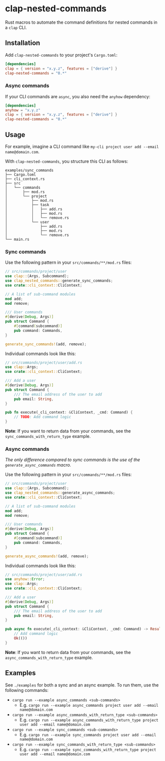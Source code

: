 # clap-nested-commands

Rust macros to automate the command definitions for nested commands in a `clap` CLI.

## Installation

Add `clap-nested-commands` to your project's `Cargo.toml`:

```toml
[dependencies]
clap = { version = "x.y.z", features = ["derive"] }
clap-nested-commands = "0.*"
```

### Async commands

If your CLI commands are `async`, you also need the `anyhow` dependency:

```toml
[dependencies]
anyhow = "x.y.z"
clap = { version = "x.y.z", features = ["derive"] }
clap-nested-commands = "0.*"
```

## Usage

For example, imagine a CLI command like `my-cli project user add --email name@domain.com`.

With `clap-nested-commands`, you structure this CLI as follows:

```
examples/sync_commands
├── Cargo.toml
├── cli_context.rs
├── src
│   └── commands
│       ├── mod.rs
│       └── project
│           ├── mod.rs
│           ├── task
│           │   ├── add.rs
│           │   ├── mod.rs
│           │   └── remove.rs
│           └── user
│               ├── add.rs
│               ├── mod.rs
│               └── remove.rs
└── main.rs
```

### Sync commands

Use the following pattern in your `src/commands/**/mod.rs` files:

```rust
// src/commands/project/user
use clap::{Args, Subcommand};
use clap_nested_commands::generate_sync_commands;
use crate::cli_context::CliContext;

// A list of sub-command modules
mod add;
mod remove;

/// User commands
#[derive(Debug, Args)]
pub struct Command {
    #[command(subcommand)]
    pub command: Commands,
}

generate_sync_commands!(add, remove);
```

Individual commands look like this:

```rust
// src/commands/project/user/add.rs
use clap::Args;
use crate::cli_context::CliContext;

/// Add a user
#[derive(Debug, Args)]
pub struct Command {
    /// The email address of the user to add
    pub email: String,
}

pub fn execute(_cli_context: &CliContext, _cmd: Command) {
    // TODO: Add command logic
}
```

**Note**: If you want to return data from your commands, see the `sync_commands_with_return_type` example.

### Async commands

*The only difference compared to sync commands is the use of the `generate_async_commands` macro.*

Use the following pattern in your `src/commands/**/mod.rs` files:

```rust
// src/commands/project/user
use clap::{Args, Subcommand};
use clap_nested_commands::generate_async_commands;
use crate::cli_context::CliContext;

// A list of sub-command modules
mod add;
mod remove;

/// User commands
#[derive(Debug, Args)]
pub struct Command {
    #[command(subcommand)]
    pub command: Commands,
}

generate_async_commands!(add, remove);
```

Individual commands look like this:

```rust
// src/commands/project/user/add.rs
use anyhow::Error;
use clap::Args;
use crate::cli_context::CliContext;

/// Add a user
#[derive(Debug, Args)]
pub struct Command {
    /// The email address of the user to add
    pub email: String,
}

pub async fn execute(_cli_context: &CliContext, _cmd: Command) -> Result<(), Error> {
    // Add command logic
    Ok(())
}
```

**Note**: If you want to return data from your commands, see the `async_commands_with_return_type` example.

## Examples

See `./examples` for both a sync and an async example. To run them, use the following commands:

* `cargo run --example async_commands <sub-commands>`
  * E.g. `cargo run --example async_commands project user add --email name@domain.com`
* `cargo run --example async_commands_with_return_type <sub-commands>`
  * E.g. `cargo run --example async_commands_with_return_type project user add --email name@domain.com`
* `cargo run --example sync_commands <sub-commands>`
  * E.g. `cargo run --example sync_commands project user add --email name@domain.com`
* `cargo run --example sync_commands_with_return_type <sub-commands>`
  * E.g. `cargo run --example sync_commands_with_return_type project user add --email name@domain.com`
  
